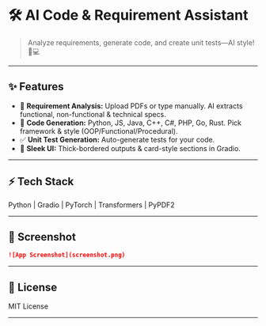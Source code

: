 # 🛠 AI Code & Requirement Assistant

> Analyze requirements, generate code, and create unit tests—AI style! 🤖💻

---

## ✨ Features

* 📄 **Requirement Analysis:** Upload PDFs or type manually. AI extracts functional, non-functional & technical specs.
* 🧩 **Code Generation:** Python, JS, Java, C++, C#, PHP, Go, Rust. Pick framework & style (OOP/Functional/Procedural).
* ✅ **Unit Test Generation:** Auto-generate tests for your code.
* 🎨 **Sleek UI:** Thick-bordered outputs & card-style sections in Gradio.

---

## ⚡ Tech Stack

Python | Gradio | PyTorch | Transformers | PyPDF2

---

## 📸 Screenshot
```markdown
![App Screenshot](screenshot.png)
```

---

## 📝 License

MIT License

---
